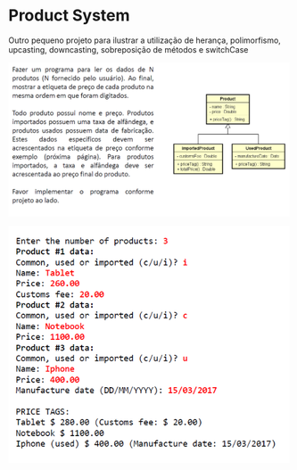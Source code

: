 # Product System
 Outro pequeno projeto para ilustrar a utilização de herança, polimorfismo, upcasting, downcasting, sobreposição de métodos e switchCase

 ![](img/textAndUML.png)

 ![](img/example.png)
